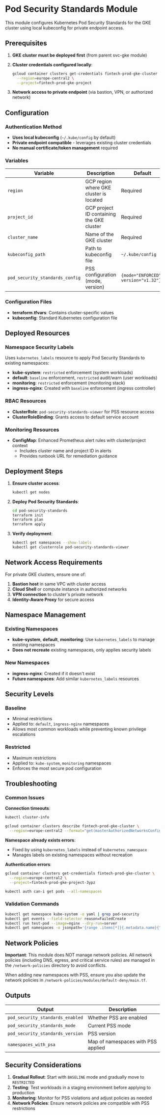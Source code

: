 # Pod Security Standards Module

This module configures Kubernetes Pod Security Standards for the GKE cluster using local kubeconfig for private endpoint access.

## Prerequisites

1. **GKE cluster must be deployed first** (from parent svc-gke module)
2. **Cluster credentials configured locally**:

   ```bash
   gcloud container clusters get-credentials fintech-prod-gke-cluster \
     --region=europe-central2 \
     --project=fintech-prod-gke-project
   ```

3. **Network access to private endpoint** (via bastion, VPN, or authorized network)

## Configuration

### Authentication Method

- **Uses local kubeconfig** (`~/.kube/config` by default)
- **Private endpoint compatible** - leverages existing cluster credentials
- **No manual certificate/token management** required

### Variables

| Variable | Description | Default |
|----------|-------------|---------|
| `region` | GCP region where GKE cluster is located | Required |
| `project_id` | GCP project ID containing the GKE cluster | Required |
| `cluster_name` | Name of the GKE cluster | Required |
| `kubeconfig_path` | Path to kubeconfig file | `~/.kube/config` |
| `pod_security_standards_config` | PSS configuration (mode, version) | `{mode="ENFORCED", version="v1.32"}` |

### Configuration Files

- **terraform.tfvars**: Contains cluster-specific values
- **kubeconfig**: Standard Kubernetes configuration file

## Deployed Resources

### Namespace Security Labels

Uses `kubernetes_labels` resource to apply Pod Security Standards to existing namespaces:

- **kube-system**: `restricted` enforcement (system workloads)
- **default**: `baseline` enforcement, `restricted` audit/warn (user workloads)
- **monitoring**: `restricted` enforcement (monitoring stack)
- **ingress-nginx**: Created with `baseline` enforcement (ingress controller)

### RBAC Resources

- **ClusterRole**: `pod-security-standards-viewer` for PSS resource access
- **ClusterRoleBinding**: Grants access to default service account

### Monitoring Resources

- **ConfigMap**: Enhanced Prometheus alert rules with cluster/project context
  - Includes cluster name and project ID in alerts
  - Provides runbook URL for remediation guidance

## Deployment Steps

1. **Ensure cluster access**:

   ```bash
   kubectl get nodes
   ```

2. **Deploy Pod Security Standards**:

   ```bash
   cd pod-security-standards
   terraform init
   terraform plan
   terraform apply
   ```

3. **Verify deployment**:

   ```bash
   kubectl get namespaces --show-labels
   kubectl get clusterrole pod-security-standards-viewer
   ```

## Network Access Requirements

For private GKE clusters, ensure one of:

1. **Bastion host** in same VPC with cluster access
2. **Cloud Shell** or compute instance in authorized networks
3. **VPN connection** to cluster's private network
4. **Identity-Aware Proxy** for secure access

## Namespace Management

### Existing Namespaces

- **kube-system**, **default**, **monitoring**: Use `kubernetes_labels` to manage existing namespaces
- **Does not recreate** existing namespaces, only applies security labels

### New Namespaces  

- **ingress-nginx**: Created if it doesn't exist
- **Future namespaces**: Add similar `kubernetes_labels` resources

## Security Levels

### Baseline

- Minimal restrictions
- Applied to: `default`, `ingress-nginx` namespaces
- Allows most common workloads while preventing known privilege escalations

### Restricted

- Maximum restrictions
- Applied to: `kube-system`, `monitoring` namespaces
- Enforces the most secure pod configuration

## Troubleshooting

### Common Issues

**Connection timeouts**:

```bash
kubectl cluster-info

gcloud container clusters describe fintech-prod-gke-cluster \
  --region=europe-central2 --format="get(masterAuthorizedNetworksConfig)"
```

**Namespace already exists errors**:

- Fixed by using `kubernetes_labels` instead of `kubernetes_namespace`
- Manages labels on existing namespaces without recreation

**Authentication errors**:

```bash
gcloud container clusters get-credentials fintech-prod-gke-cluster \
  --region=europe-central2 \
  --project=fintech-prod-gke-project-3ypz

kubectl auth can-i get pods --all-namespaces
```

### Validation Commands

```bash
kubectl get namespace kube-system -o yaml | grep pod-security
kubectl get events --field-selector reason=FailedCreate
kubectl run test-pod --image=nginx --dry-run=server
kubectl get namespaces -o jsonpath='{range .items[*]}{.metadata.name}{"\t"}{.metadata.labels.pod-security\.kubernetes\.io/enforce}{"\n"}{end}'
```

## Network Policies

**Important**: This module does NOT manage network policies. All network policies (including DNS, egress, and critical service rules) are managed in the `/network-policies` directory to avoid conflicts.

When adding new namespaces with PSS, ensure you also update the network policies in `/network-policies/modules/default-deny/main.tf`.

## Outputs

| Output | Description |
|--------|-------------|
| `pod_security_standards_enabled` | Whether PSS are enabled |
| `pod_security_standards_mode` | Current PSS mode |
| `pod_security_standards_version` | PSS version |
| `namespaces_with_psa` | Map of namespaces with PSS applied |

## Security Considerations

1. **Gradual Rollout**: Start with `BASELINE` mode and gradually move to `RESTRICTED`
2. **Testing**: Test workloads in a staging environment before applying to production
3. **Monitoring**: Monitor for PSS violations and adjust policies as needed
4. **Network Policies**: Ensure network policies are compatible with PSS restrictions